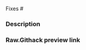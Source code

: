 <!-- This is a new pull request template for open-learning-exchange.github.io.

Please make sure to:
- add (fixes #issue_number) to the end of pull request title when applicable,
- drop a link to your new pull request in our discord chat.

Thank you for contributing! -->

<!-- issue number this pull request resolves -->
Fixes #

### Description


### Raw.Githack preview link
<!-- raw.githack link to page(s) changed -->
